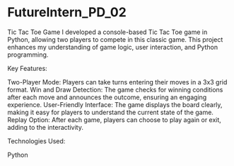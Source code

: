 # FutureIntern_PD_02

Tic Tac Toe Game
I developed a console-based Tic Tac Toe game in Python, allowing two players to compete in this classic game. This project enhances my understanding of game logic, user interaction, and Python programming.

Key Features:

Two-Player Mode: Players can take turns entering their moves in a 3x3 grid format.
Win and Draw Detection: The game checks for winning conditions after each move and announces the outcome, ensuring an engaging experience.
User-Friendly Interface: The game displays the board clearly, making it easy for players to understand the current state of the game.
Replay Option: After each game, players can choose to play again or exit, adding to the interactivity.


Technologies Used:

Python
